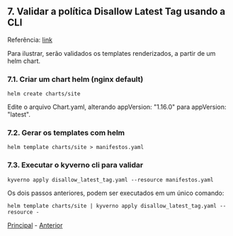 ## 7. **Validar a política Disallow Latest Tag usando a CLI**

Referência: [link](https://kyverno.io/docs/kyverno-cli/) 

Para ilustrar, serão validados os templates renderizados, a partir de um helm chart.

### 7.1. **Criar um chart helm (nginx default)**

```shell
helm create charts/site
```
Edite o arquivo Chart.yaml, alterando appVersion: "1.16.0" para appVersion: "latest".

### 7.2. **Gerar os templates com helm**

```shell
helm template charts/site > manifestos.yaml
```

### 7.3. **Executar o kyverno cli para validar**

```shell
kyverno apply disallow_latest_tag.yaml --resource manifestos.yaml
```

Os dois passos anteriores, podem ser executados em um único comando:

```shell
helm template charts/site | kyverno apply disallow_latest_tag.yaml --resource -
```

[Principal](README.md) - [Anterior](policy-tag-latest.md)